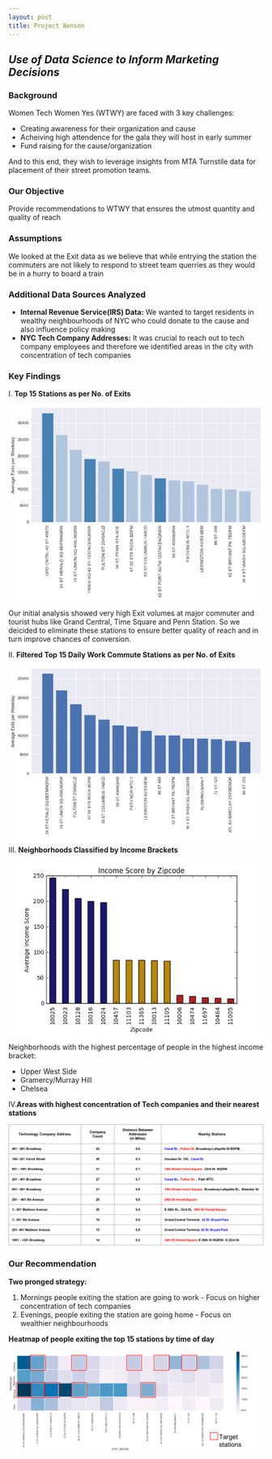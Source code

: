 ```yaml
---
layout: post
title: Project Benson
---
```

*Use of Data Science to Inform Marketing Decisions*
---
  
    
    
### Background  
Women Tech Women Yes (WTWY) are faced with 3 key challenges:  
  * Creating awareness for their organization and cause
  * Acheiving high attendence for the gala they will host in early summer
  * Fund raising for the cause/organization  

And to this end, they wish to leverage insights from MTA Turnstile data for placement of their street promotion teams.    


### Our Objective  
Provide recommendations to WTWY that ensures the utmost quantity and quality of reach


### Assumptions
We looked at the Exit data as we believe that while entrying the station the commuters are not likely to respond to street team querries as they would be in a hurry to board a train


### Additional Data Sources Analyzed
* **Internal Revenue Service(IRS) Data:** We wanted to target residents in wealthy neighbourhoods of NYC who could donate to the cause and also influence policy making  
* **NYC Tech Company Addresses:** It was crucial to reach out to tech company employees and therefore we identified areas in the city with concentration of tech companies 


### Key Findings
I. **Top 15 Stations as per No. of Exits**

    
![alt text](https://github.com/SanghamitraDutta/SanghamitraDutta.github.io/blob/master/images/Picture1.png "Logo Title Text 1")
  
Our initial analysis showed very high Exit volumes at major commuter and tourist hubs like Grand Central, Time Square and Penn Station. So we deicided to eliminate these stations to ensure better quality of reach and in turn improve chances of conversion.

II. **Filtered Top 15 Daily Work Commute Stations as per No. of Exits**
  
![alt text](https://github.com/SanghamitraDutta/SanghamitraDutta.github.io/blob/master/images/Picture2.png "Logo Title Text 1")


III. **Neighborhoods Classified by Income Brackets**
  
![alt text](https://github.com/SanghamitraDutta/SanghamitraDutta.github.io/blob/master/images/Picture3.png "Logo Title Text 1") 
Neighborhoods with the highest percentage of people in the highest income bracket:
 * Upper West Side
 * Gramercy/Murray Hill
 * Chelsea
 
 IV.**Areas with highest concentration of Tech companies and their nearest stations**
   
 
![alt text](https://github.com/SanghamitraDutta/SanghamitraDutta.github.io/blob/master/images/Table.png "Logo Title Text 1") 

 
 
 ### Our Recommendation
 **Two pronged strategy:**
 1. Mornings people exiting the station are going to work - Focus on higher concentration of tech companies
 2. Evenings, people exiting the station are going home - Focus on wealthier neighbourhoods
   
 **Heatmap of people exiting the top 15 stations by time of day**
  
 ![alt text](https://github.com/SanghamitraDutta/SanghamitraDutta.github.io/blob/master/images/Final.png "Logo Title Text 1") 
 
 


